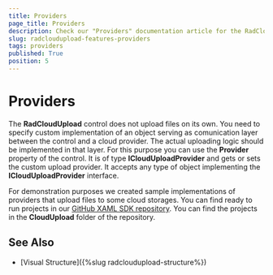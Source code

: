 ```yaml
---
title: Providers
page_title: Providers
description: Check our "Providers" documentation article for the RadCloudUpload WPF control.
slug: radcloudupload-features-providers
tags: providers
published: True
position: 5
---
```


# Providers

The __RadCloudUpload__ control does not upload files on its own. You need to specify custom implementation of an object serving as comunication layer between the control and a cloud provider. The actual uploading logic should be implemented in that layer. For this purpose you can use the __Provider__ property of the control. It is of type __ICloudUploadProvider__ and gets or sets the custom upload provider. It accepts any type of object implementing the __ICloudUploadProvider__ interface.        

For demonstration purposes we created sample implementations of providers that upload files to some cloud storages. You can find ready to run projects in our [GitHub XAML SDK repository](https://github.com/telerik/xaml-sdk). You can find the projects in the __CloudUpload__ folder of the repository.

## See Also
* [Visual Structure]({%slug radcloudupload-structure%})
